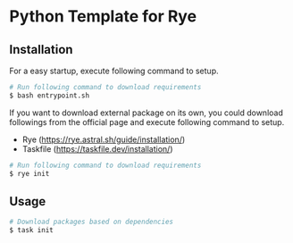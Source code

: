 # Python Template for Rye

## Installation
For a easy startup, execute following command to setup.
```sh
# Run following command to download requirements
$ bash entrypoint.sh
```

If you want to download external package on its own, you could download followings from the official page and execute following command to setup.

- Rye (https://rye.astral.sh/guide/installation/)
- Taskfile (https://taskfile.dev/installation/)

```sh
# Run following command to download requirements
$ rye init
```

## Usage
```sh
# Download packages based on dependencies
$ task init
```
